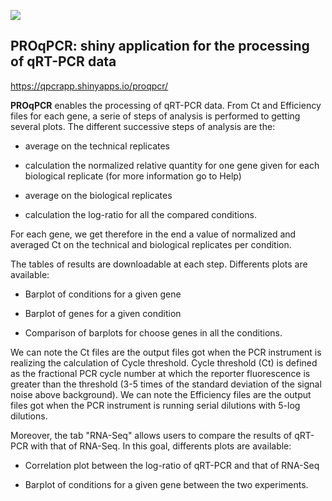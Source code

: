 
![](https://raw.githubusercontent.com/mathildesautreuil/proqpcr/master/www/proqpcr.png)

## PROqPCR: shiny application for the processing of qRT-PCR data

https://qpcrapp.shinyapps.io/proqpcr/

**PROqPCR** enables the processing of qRT-PCR data. From Ct and Efficiency files                                               for each gene, a serie of steps of analysis is performed to getting several plots.
The different successive steps of analysis are the:

- average on  the technical replicates

- calculation the normalized relative quantity for one gene given for each biological replicate (for more information go to Help)

- average on the biological replicates

- calculation the log-ratio for all the compared conditions.

For each gene, we get therefore in the end a value of normalized and averaged Ct on the technical and biological replicates per condition.

The tables of results are downloadable at each step. Differents plots are available:

- Barplot of conditions for a given gene

- Barplot of genes for a given condition

- Comparison of barplots for choose genes in all the conditions.

We can note the Ct files are the output files got when the PCR instrument 
is realizing the calculation of Cycle threshold. Cycle threshold (Ct) is defined as 
the fractional PCR cycle number at which the reporter fluorescence is greater than 
the threshold (3-5 times of the standard deviation of the signal noise above background). 
We can note the Efficiency files are the output files got when the PCR instrument is running 
serial dilutions with 5-log dilutions.

Moreover, the tab "RNA-Seq" allows users to compare the results of qRT-PCR with that of RNA-Seq. In this goal, 
differents plots are available:

- Correlation plot between the log-ratio of qRT-PCR and that of RNA-Seq

- Barplot of conditions for a given gene between the two experiments.

